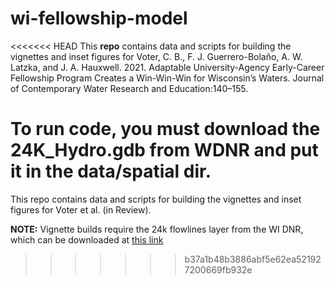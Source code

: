 # wi-fellowship-model

<<<<<<< HEAD
This **repo** contains data and scripts for building the vignettes and inset figures for Voter, C. B., F. J. Guerrero-Bolaño, A. W. Latzka, and J. A. Hauxwell. 2021. Adaptable University-Agency Early-Career Fellowship Program Creates a Win-Win-Win for Wisconsin’s Waters. Journal of Contemporary Water Research and Education:140–155.


To run code, you must download the 24K_Hydro.gdb from WDNR and put it in the data/spatial dir.
=======
This repo contains data and scripts for building the vignettes and inset figures for Voter et al. (in Review). 

**NOTE:** Vignette builds require the 24k flowlines layer from the WI DNR, which can be downloaded at [this link](https://data-wi-dnr.opendata.arcgis.com/datasets/wi-dnr::24k-hydro-flowlines-rivers-streams/about)
>>>>>>> b37a1b48b3886abf5e62ea521927200669fb932e
